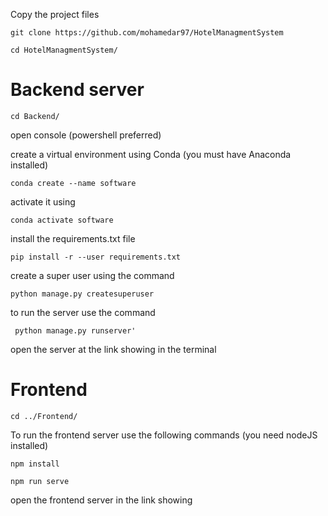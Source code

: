 Copy the project files
```
git clone https://github.com/mohamedar97/HotelManagmentSystem
```
```
cd HotelManagmentSystem/
```
# Backend server
```
cd Backend/
```
open console (powershell preferred) 

create a virtual environment using Conda (you must have Anaconda installed)
```
conda create --name software
```
activate it using 


```
conda activate software
```
install the requirements.txt file
```
pip install -r --user requirements.txt
```
create a super user using the command
```
python manage.py createsuperuser
```
to run the server use the command
```
 python manage.py runserver'
```
 open the server at the link showing in the terminal
# Frontend  
```
cd ../Frontend/
```
To run the frontend server use the following commands (you need nodeJS installed)
```
npm install
```
```
npm run serve
```
open the frontend server in the link showing
